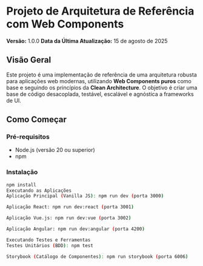﻿# Projeto de Arquitetura de Referência com Web Components

**Versão:** 1.0.0
**Data da Última Atualização:** 15 de agosto de 2025

## Visão Geral

Este projeto é uma implementação de referência de uma arquitetura robusta para aplicações web modernas, utilizando **Web Components puros** como base e seguindo os princípios da **Clean Architecture**. O objetivo é criar uma base de código desacoplada, testável, escalável e agnóstica a frameworks de UI.

## Como Começar

### Pré-requisitos
- Node.js (versão 20 ou superior)
- npm

### Instalação
```bash
npm install
Executando as Aplicações
Aplicação Principal (Vanilla JS): npm run dev (porta 3000)

Aplicação React: npm run dev:react (porta 3001)

Aplicação Vue.js: npm run dev:vue (porta 3002)

Aplicação Angular: npm run dev:angular (porta 4200)

Executando Testes e Ferramentas
Testes Unitários (BDD): npm test

Storybook (Catálogo de Componentes): npm run storybook (porta 6006)